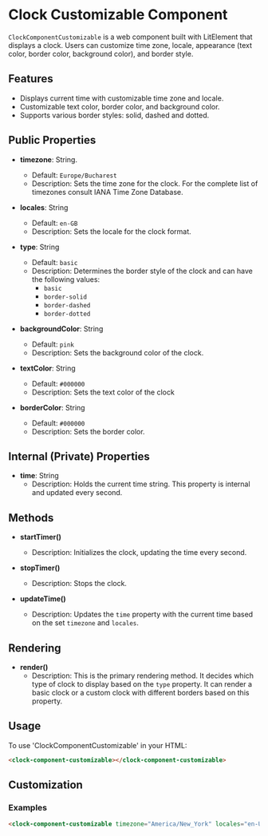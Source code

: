 # Clock Customizable Component
`ClockComponentCustomizable` is a web component built with LitElement that displays a clock. Users can customize time zone, locale, appearance (text color, border color, background color), and border style.

## Features
- Displays current time with customizable time zone and locale.
- Customizable text color, border color, and background color.
- Supports various border styles: solid, dashed and dotted.

## Public Properties

- **timezone**: String.
  - Default: `Europe/Bucharest`
  - Description:  Sets the time zone for the clock. For the complete list of timezones consult IANA Time Zone Database.

- **locales**: String
  - Default: `en-GB`
  - Description: Sets the locale for the clock format.

- **type**: String
  - Default: `basic`
  - Description: Determines the border style of the clock and can have the following values:
    - `basic`
    - `border-solid`
    - `border-dashed`
    - `border-dotted`

- **backgroundColor**: String
  - Default: `pink`
  - Description: Sets the background color of the clock.

- **textColor**: String
  - Default: `#000000`
  - Description: Sets the text color of the clock

- **borderColor**: String
  - Default: `#000000`
  - Description: Sets the border color.

## Internal (Private) Properties

- **time**: String
  - Description: Holds the current time string. This property is internal and updated every second.


## Methods

- **startTimer()**
  - Description:  Initializes the clock, updating the time every second.

- **stopTimer()**
  - Description: Stops the clock.

- **updateTime()**
  - Description: Updates the `time` property with the current time based on the set `timezone` and `locales`.


## Rendering

- **render()**
  - Description: This is the primary rendering method. It decides which type of clock to display based on the `type` property. It can render a basic clock or a custom clock with different borders based on this property.

## Usage
To use 'ClockComponentCustomizable' in your HTML:
```html
<clock-component-customizable></clock-component-customizable>
```

## Customization
### Examples
```html
<clock-component-customizable timezone="America/New_York" locales="en-US" type="border-dashed" background-color="#FFFFFF" text-color="#333333" border-color="#FF0000"></clock-component-customizable>
```
